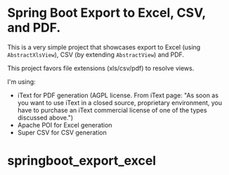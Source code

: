 # Spring Boot Export to Excel, CSV, and PDF.

This is a very simple project that showcases export to Excel (using `AbstractXlsView`), CSV (by extending `AbstractView`) and PDF. 

This project favors file extensions (xls/csv/pdf) to resolve views.

I'm using:

- iText for PDF generation (AGPL license. From iText page: "As soon as you want to use iText in a closed source, proprietary environment, you have to purchase an iText commercial license of one of the types discussed above.")
- Apache POI for Excel generation
- Super CSV for CSV generation
# springboot_export_excel
